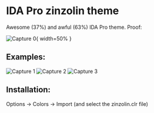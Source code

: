 IDA Pro zinzolin theme
======================

Awesome (37%) and awful (63%) IDA Pro theme. Proof:

![Capture 0](https://raw.githubusercontent.com/rootbsd/IDA_Pro_zinzolin_theme/master/images/Capture0.PNG){ width=50% }

Examples:
---------

![Capture 1](https://raw.githubusercontent.com/rootbsd/IDA_Pro_zinzolin_theme/master/images/Capture1.PNG)
![Capture 2](https://raw.githubusercontent.com/rootbsd/IDA_Pro_zinzolin_theme/master/images/Capture2.PNG)
![Capture 3](https://raw.githubusercontent.com/rootbsd/IDA_Pro_zinzolin_theme/master/images/Capture3.PNG)

Installation:
-------------

Options -> Colors -> Import (and select the zinzolin.clr file)
